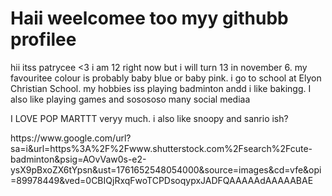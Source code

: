<h1>Haii weelcomee too myy githubb profilee</h1>
<p>hii itss patrycee <3 i am 12 right now but i will turn 13 in november 6. my favouritee colour is probably baby blue or baby pink. i go to school at Elyon Christian School. my hobbies iss playing badminton andd i like bakingg. I also like playing games and sosososo many social mediaa</p>
<p>I LOVE POP MARTTT veryy much. i also like snoopy and sanrio ish?</p>
<img>https://www.google.com/url?sa=i&url=https%3A%2F%2Fwww.shutterstock.com%2Fsearch%2Fcute-badminton&psig=AOvVaw0s-e2-ysX9pBxoZX6tYpsn&ust=1761652548054000&source=images&cd=vfe&opi=89978449&ved=0CBIQjRxqFwoTCPDsoqypxJADFQAAAAAdAAAAABAE
